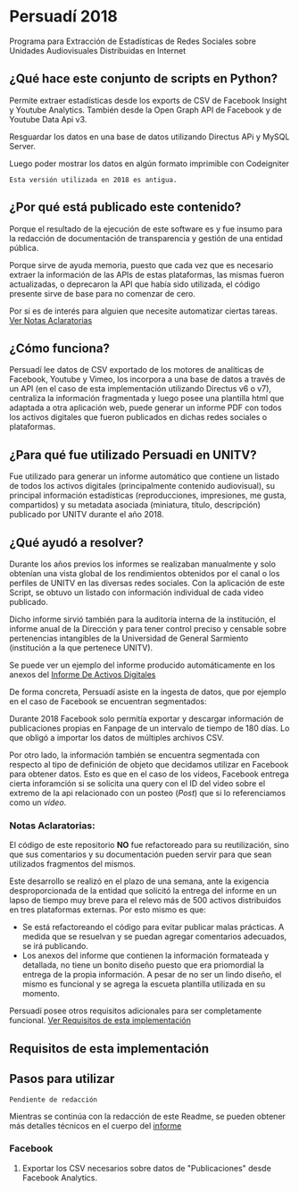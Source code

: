 # Persuadí 2018

Programa para Extracción de Estadísticas de Redes Sociales sobre Unidades Audiovisuales Distribuidas en Internet

## ¿Qué hace este conjunto de scripts en Python?

Permite extraer estadísticas desde los exports de CSV de Facebook Insight y Youtube Analytics. También desde la Open Graph API de Facebook y de Youtube Data Api v3.

Resguardar los datos en una base de datos utilizando Directus APi y MySQL Server.

Luego poder mostrar los datos en algún formato imprimible con Codeigniter

`Esta versión utilizada en 2018 es antigua.`

## ¿Por qué está publicado este contenido?

Porque el resultado de la ejecución de este software es y fue insumo para la redacción de documentación de transparencia y gestión de una entidad pública.

Porque sirve de ayuda memoria, puesto que cada vez que es necesario extraer la información de las APIs de estas plataformas, las mismas fueron actualizadas, o deprecaron la API que había sido utilizada, el código presente sirve de base para no comenzar de cero.

Por si es de interés para alguien que necesite automatizar ciertas tareas. [Ver Notas Aclaratorias](###-Notas-Aclaratorias:)

## ¿Cómo funciona?

Persuadí lee datos de CSV exportado de los motores de analíticas de Facebook, Youtube y Vimeo, los incorpora a una base de datos a través de un API (en el caso de esta implementación utilizando Directus v6 o v7), centraliza la información fragmentada y luego posee una plantilla html que adaptada a otra aplicación web, puede generar un informe PDF con todos los activos digitales que fueron publicados en dichas redes sociales o plataformas.

## ¿Para qué fue utilizado Persuadi en UNITV?

Fue utilizado para generar un informe automático que contiene un listado de todos los activos digitales (principalmente contenido audiovisual), su principal información estadísticas (reproducciones, impresiones, me gusta, compartidos) y su metadata asociada (miniatura, título, descripción) publicado por UNITV durante el año 2018.

## ¿Qué ayudó a resolver?

Durante los años previos los informes se realizaban manualmente y solo obtenían una vista global de los rendimientos obtenidos por el canal o los perfiles de UNITV en las diversas redes sociales. Con la aplicación de este Script, se obtuvo un listado con información individual de cada video publicado.

Dicho informe sirvió también para la auditoría interna de la institución, el informe anual de la Dirección y para tener control preciso y censable sobre pertenencias intangibles de la Universidad de General Sarmiento (institución a la que pertenece UNITV).

Se puede ver un ejemplo del informe producido automáticamente en los anexos del [Informe De Activos Digitales](https://github.com/logosfera-zero/Persuadi/blob/informe_2018/Informe%20Final%20PDF/02_Anexo_1.pdf)

De forma concreta, Persuadí asiste en la ingesta de datos, que por ejemplo en el caso de Facebook se encuentran segmentados:

Durante 2018 Facebook solo permitía exportar y descargar información de publicaciones propias en Fanpage de un intervalo de tiempo de 180 días. Lo que obligó a importar los datos de múltiples archivos CSV.

Por otro lado, la información también se encuentra segmentada con respecto al tipo de definición de objeto que decidamos utilizar en Facebook para obtener datos. Esto es que en el caso de los videos, Facebook entrega cierta inforamción si se solicita una query con el ID del video sobre el extremo de la api relacionado con un posteo (_Post_) que si lo referenciamos como un _video_.


### Notas Aclaratorias:

El código de este repositorio **NO** fue refactoreado para su reutilización, sino que sus comentarios y su documentación pueden servir para que sean utilizados fragmentos del mismos.

Este desarrollo se realizó en el plazo de una semana, ante la exigencia desproporcionada de la entidad que solicitó la entrega del informe en un lapso de tiempo muy breve para el relevo más de 500 activos distribuidos en tres plataformas externas. Por esto mismo es que:

- Se está refactoreando el código para evitar publicar malas prácticas. A medida que se resuelvan y se puedan agregar comentarios adecuados, se irá publicando.
- Los anexos del informe que contienen la información formateada y detallada, no tiene un bonito diseño puesto que era priomordial la entrega de la propia información. A pesar de no ser un lindo diseño, el mismo es funcional y se agrega la escueta plantilla utilizada en su momento.

Persuadí posee otros requisitos adicionales para ser completamente funcional. [Ver Requisitos de esta implementación](##-Requisitos-de-esta-implementación)


## Requisitos de esta implementación

## Pasos para utilizar




    Pendiente de redacción

Mientras se continúa con la redacción de este Readme, se pueden obtener más detalles técnicos en el cuerpo del [informe](https://github.com/logosfera-zero/Persuadi/blob/informe_2018/Informe%20Final%20PDF/01_Informe.pdf)

### Facebook

1. Exportar los CSV necesarios sobre datos de "Publicaciones" desde Facebook Analytics.
